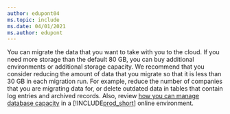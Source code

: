```yaml
---
author: edupont04
ms.topic: include
ms.date: 04/01/2021
ms.author: edupont
---
```

You can migrate the data that you want to take with you to the cloud. If you need more storage than the default 80 GB, you can buy additional environments or additional storage capacity. We recommend that you consider reducing the amount of data that you migrate so that it is less than 30 GB in each migration run. For example, reduce the number of companies that you are migrating data for, or delete outdated data in tables that contain log entries and archived records. Also, review [how you can manage database capacity](../../administration/tenant-admin-center-capacity.md) in a [!INCLUDE[prod_short](prod_short.md)] online environment.  
